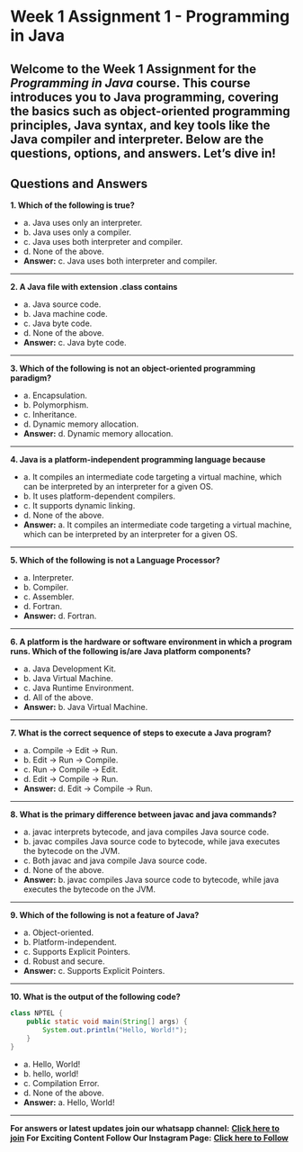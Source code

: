 # Week 1 Assignment 1 - Programming in Java

Welcome to the Week 1 Assignment for the *Programming in Java* course. This course introduces you to Java programming, covering the basics such as object-oriented programming principles, Java syntax, and key tools like the Java compiler and interpreter. Below are the questions, options, and answers. Let’s dive in!
---
## Questions and Answers

**1. Which of the following is true?**  
   - a. Java uses only an interpreter.  
   - b. Java uses only a compiler.  
   - c. Java uses both interpreter and compiler.  
   - d. None of the above.  
   - **Answer:** c. Java uses both interpreter and compiler.

---
**2. A Java file with extension .class contains**  
   - a. Java source code.  
   - b. Java machine code.  
   - c. Java byte code.  
   - d. None of the above.  
   - **Answer:** c. Java byte code.

---
**3. Which of the following is not an object-oriented programming paradigm?**  
   - a. Encapsulation.  
   - b. Polymorphism.  
   - c. Inheritance.  
   - d. Dynamic memory allocation.  
   - **Answer:** d. Dynamic memory allocation.
---
**4. Java is a platform-independent programming language because**  
   - a. It compiles an intermediate code targeting a virtual machine, which can be interpreted by an interpreter for a given OS.  
   - b. It uses platform-dependent compilers.  
   - c. It supports dynamic linking.  
   - d. None of the above.  
   - **Answer:** a. It compiles an intermediate code targeting a virtual machine, which can be interpreted by an interpreter for a given OS.
---
**5. Which of the following is not a Language Processor?**  
   - a. Interpreter.  
   - b. Compiler.  
   - c. Assembler.  
   - d. Fortran.  
   - **Answer:** d. Fortran.
---
**6. A platform is the hardware or software environment in which a program runs. Which of the following is/are Java platform components?**  
   - a. Java Development Kit.  
   - b. Java Virtual Machine.  
   - c. Java Runtime Environment.  
   - d. All of the above.  
   - **Answer:** b. Java Virtual Machine.
---
**7. What is the correct sequence of steps to execute a Java program?**  
   - a. Compile → Edit → Run.  
   - b. Edit → Run → Compile.  
   - c. Run → Compile → Edit.  
   - d. Edit → Compile → Run.  
   - **Answer:** d. Edit → Compile → Run.
---
**8. What is the primary difference between javac and java commands?**  
   - a. javac interprets bytecode, and java compiles Java source code.  
   - b. javac compiles Java source code to bytecode, while java executes the bytecode on the JVM.  
   - c. Both javac and java compile Java source code.  
   - d. None of the above.  
   - **Answer:** b. javac compiles Java source code to bytecode, while java executes the bytecode on the JVM.
---
**9. Which of the following is not a feature of Java?**  
   - a. Object-oriented.  
   - b. Platform-independent.  
   - c. Supports Explicit Pointers.  
   - d. Robust and secure.  
   - **Answer:** c. Supports Explicit Pointers.
---
**10. What is the output of the following code?**

```java
class NPTEL {
    public static void main(String[] args) {
        System.out.println("Hello, World!");
    }
}
```
   - a. Hello, World!  
   - b. hello, world!  
   - c. Compilation Error.  
   - d. None of the above.  
   - **Answer:** a. Hello, World!

--- 
**For answers or latest updates join our whatsapp channel:** [**Click here to join**](https://whatsapp.com/channel/0029VaBH3MTB4hdN4CjPtM36)
**For Exciting Content Follow Our Instagram Page:** [**Click here to Follow**](https://www.instagram.com/innovisio.n?igsh=OHoxZXdsb245bnpp)
